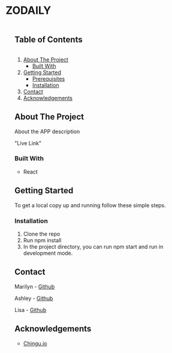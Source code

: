 </div>
<h1>ZODAILY</h1>
<ol>
  
<!--===== TABLE OF CONTENTS =====-->

  <summary><h2 style="display: inline-block">Table of Contents</h2></summary>
  <ol>
    <li>
      <a href="#about-the-project">About The Project</a>
      <ul>
        <li><a href="#built-with">Built With</a></li>
      </ul>
    </li>
    <li>
      <a href="#getting-started">Getting Started</a>
      <ul>
        <li><a href="#prerequisites">Prerequisites</a></li>
        <li><a href="#installation">Installation</a></li>
      </ul>
    </li>
    <li><a href="#contact">Contact</a></li>
    <li><a href="#acknowledgements">Acknowledgements</a></li>
  </ol>
</details>

<!--===== ABOUT THE PROJECT =====-->

## About The Project

About the APP description

"Live Link"

### Built With

- React

<!--===== GETTING STARTED =====-->

## Getting Started

To get a local copy up and running follow these simple steps.

### Installation

1. Clone the repo
2. Run npm install
3. In the project directory, you can run npm start and run in development mode.

<!--===== CONTACT =====-->

## Contact

Marilyn - <a href=https://github.com/MarilynPapadopoulos>Github</a>

Ashley - <a href="https://github.com/ach0319">Github</a>

Lisa - <a href="https://github.com/ll560">Github</a>

<!--===== ACKNOWLEDGEMENTS =====-->

## Acknowledgements

- [Chingu.io](https://chingu.io)
